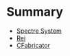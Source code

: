 # Summary

- [Spectre System](./spectre-system.md)
- [Rei](./rei.md)
- [CFabricator](./cfabricator.md)
